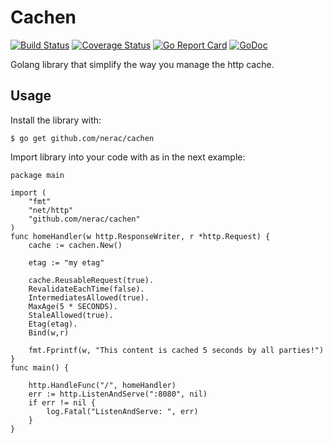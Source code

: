# Cachen

[![Build Status](https://travis-ci.org/nerac/cachen.svg?branch=master)](https://travis-ci.org/nerac/cachen)
[![Coverage Status](https://coveralls.io/repos/github/nerac/cachen/badge.svg?branch=master)](https://coveralls.io/github/nerac/cachen?branch=master)
[![Go Report Card](https://goreportcard.com/badge/github.com/nerac/cachen)](https://goreportcard.com/report/github.com/nerac/cachen)
[![GoDoc](https://godoc.org/github.com/nerac/cachen?status.svg)](https://godoc.org/github.com/nerac/cachen)

Golang library that simplify the way you manage the http cache.

## Usage

Install the library with:

`$ go get github.com/nerac/cachen`

Import library into your code with as in the next example:

    package main

    import (
        "fmt"
        "net/http"
        "github.com/nerac/cachen"
    )
    func homeHandler(w http.ResponseWriter, r *http.Request) {
        cache := cachen.New()

        etag := "my etag"

        cache.ReusableRequest(true).
        RevalidateEachTime(false).
        IntermediatesAllowed(true).
        MaxAge(5 * SECONDS).
        StaleAllowed(true).
        Etag(etag).
        Bind(w,r)

        fmt.Fprintf(w, "This content is cached 5 seconds by all parties!")
    }
    func main() {

        http.HandleFunc("/", homeHandler)
        err := http.ListenAndServe(":8080", nil)
        if err != nil {
            log.Fatal("ListenAndServe: ", err)
        }
    }